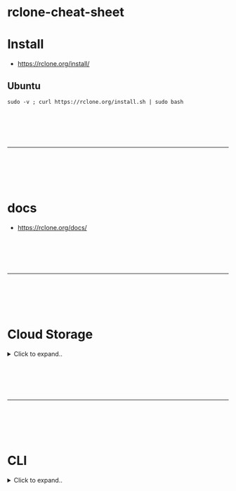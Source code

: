 # rclone-cheat-sheet


# Install
- https://rclone.org/install/

## Ubuntu
```shell
sudo -v ; curl https://rclone.org/install.sh | sudo bash
```










<br><br>
<br><br>
___
<br><br>
<br><br>



# docs
- https://rclone.org/docs/

















<br><br>
<br><br>
___
<br><br>
<br><br>



# Cloud Storage

<details><summary>Click to expand..</summary>


# Proton Drive
- https://rclone.org/protondrive/


## Create Remore Config
- The remote config file is located here `sudo gedit ~/.config/rclone/rclone.conf`

<br><br>

### Non-Interactive
```bash
#!/bin/bash

# Variablen definieren
USERNAME="xxxxxxxxxxx@protonmail.com"
PASSWORD="xxxxxxxxxxxxxxx"
MAILBOX_PASSWORD="xxxxxxxxxxxxxxxxxx"
TWO_FA="914892"
DESCRIPTION="Meine ProtonDrive Remote"

# Rclone Konfiguration erstellen
rclone config create --obscure proton protondrive \
    username="$USERNAME" \
    password="$PASSWORD" \
    mailbox_password="$MAILBOX_PASSWORD" \
    2fa="$TWO_FA" \
    replace_existing_draft=true \
    description="$DESCRIPTION"
```
- **Make sure that you execute the script with an valid 2FA code and then run `rclone lsd proton:` to auth**


<br><br>

### Interactive
```shell
rclone config

# Choose n) New remote

# set as name `remote`

# Choose number for Proton Drive - 43 / Proton Drive

# Enter username

# Choose y) Yes type in my own password

# Enter 2fa of your authenticator app

# Select y at Edit advanced config?

# Select y if you choosed a second layer password

# At encoding rpess enter for default

# Press again enter as default for file size

# Press again enter as default for app version

# Choose true for replace_existing_draft

# Choose true for enable_caching

# Set description for your remote

# Then choose no if it ask again for Edit advanced config?
```






<br><br>
<br><br>

# FAQ

## WARN RESTY 422 POST https://mail.proton.me/api/auth/v4: For security reasons, please complete CAPTCHA. If you can't pass it, please try updating your app or contact us here: https://proton.me/support/appeal-abuse (Code=9001, Status=422), Attempt 1
2025/02/17 13:07:41.224555 ERROR RESTY 422 POST https://mail.proton.me/api/auth/v4: For security reasons, please complete CAPTCHA. I
- Open `https://mail.proton.me` in new incognito browser window, sign-in and solve captcha. Then your host IP will be marked as captcha solved and you can continue

<br><br>

## WARN RESTY 422 POST https://mail.proton.me/api/auth/v4/2fa: Incorrect login credentials. Please try again. (Code=8002, Status=422), Attempt 1
- When youc reate your config and you enter your 2FA then it will will change in meantime so you must set the 2fa via you cli command e.g. in this list file command:
```shell
rclone ls remoteNameHere: --protondrive-2fa=123456
```

  
</details>

























<br><br>
<br><br>
___
<br><br>
<br><br>

# CLI


<details><summary>Click to expand..</summary>


## Rclone CLI Befehle und Optionen

Diese Tabelle listet die wichtigsten Rclone CLI Befehle und Optionen auf, basierend auf der von dir bereitgestellten Dokumentation.

### Befehle (Subcommands)

| Befehl         | Beschreibung                                                                                                                               |
|-----------------|------------------------------------------------------------------------------------------------------------------------------------------|
| `rclone config`  | Startet eine interaktive Konfigurations-Session.                                                                                          |
| `rclone copy`    | Kopiert Dateien von der Quelle zum Ziel und überspringt bereits kopierte Dateien.                                                                |
| `rclone sync`    | Synchronisiert Quelle und Ziel, sodass das Ziel identisch mit der Quelle ist.                                                              |
| `rclone bisync`  | Bidirektionale Synchronisation zwischen zwei Pfaden.                                                                                                 |
| `rclone move`    | Verschiebt Dateien von der Quelle zum Ziel.                                                                                                     |
| `rclone delete`  | Entfernt den Inhalt eines Pfads.                                                                                                             |
| `rclone purge`   | Entfernt den Pfad und alle seine Inhalte.                                                                                                 |
| `rclone mkdir`   | Erstellt den Pfad, falls er noch nicht existiert.                                                                                                |
| `rclone rmdir`   | Entfernt den Pfad.                                                                                                                          |
| `rclone rmdirs`  | Entfernt leere Verzeichnisse unter dem Pfad.                                                                                                |
| `rclone check`   | Überprüft, ob die Dateien in der Quelle und im Ziel übereinstimmen.                                                                             |
| `rclone ls`      | Listet Objekte im Pfad mit Größe und Pfad auf.                                                                                                   |
| `rclone lsd`     | Listet Verzeichnisse/Container/Buckets im Pfad auf.                                                                                            |
| `rclone lsl`     | Listet Objekte im Pfad mit Größe, Änderungszeit und Pfad auf.                                                                                  |
| `rclone md5sum`  | Erstellt eine md5sum-Datei für Objekte im Pfad.                                                                                               |
| `rclone sha1sum` | Erstellt eine sha1sum-Datei für Objekte im Pfad.                                                                                              |
| `rclone size`    | Gibt die Gesamtgröße und Anzahl der Objekte in remote:path zurück.                                                                             |
| `rclone version` | Zeigt die Rclone-Versionsnummer an.                                                                                                         |
| `rclone cleanup` | Bereinigt das Remote, falls möglich.                                                                                                          |
| `rclone dedupe`  | Findet doppelte Dateien und löscht/benennt sie um.                                                                                              |
| `rclone authorize`| Remote-Authorisierung.                                                                                                                                |
| `rclone cat`     | Gibt den Inhalt einer Datei aus.                                                                                                               |
| `rclone copyto`  | Kopiert eine Datei von der Quelle zum Ziel (analog copy, aber für einzelne Dateien).                                                        |
| `rclone completion`| Gibt Shell-Completion-Skripte für Rclone aus.                                                                                              |
| `rclone gendocs` | Erzeugt Markdown-Dokumente für Rclone.                                                                                                        |
| `rclone listremotes`| Listet alle Remotes in der Konfigurationsdatei auf.                                                                                          |
| `rclone mount`   | Mountet das Remote als Mountpoint.                                                                                                           |
| `rclone moveto`  | Verschiebt eine Datei oder ein Verzeichnis von der Quelle zum Ziel (analog move, aber für einzelne Dateien).                                  |
| `rclone obscure` | Verschleiert Passwörter in der rclone.conf.                                                                                                   |
| `rclone cryptcheck`| Überprüft die Integrität eines verschlüsselten Remotes.                                                                                       |
| `rclone about`   | Ruft Quoteninformationen vom Remote ab.                                                                                                        |

### Optionen

Diese Tabelle listet eine Auswahl der wichtigsten Rclone-Optionen auf.  Beachte, dass es noch viele weitere Optionen gibt, die hier nicht aufgeführt sind. Für eine vollständige Liste konsultiere die Rclone-Dokumentation.

| Option                      | Beschreibung                                                                                                                                                                                             |
|-----------------------------|----------------------------------------------------------------------------------------------------------------------------------------------------------------------------------------------------------|
| `--backup-dir=DIR`          | Verschiebt Dateien, die überschrieben oder gelöscht würden, in dieses Verzeichnis.                                                                                                                         |
| `--bind string`             | Lokale Adresse für ausgehende Verbindungen.                                                                                                                                                               |
| `--bwlimit=BANDWIDTH_SPEC`    | Beschränkt die Bandbreite. Kann als einfache Bandbreite oder als Zeitplan angegeben werden.                                                                                                                |
| `--bwlimit-file=BANDWIDTH_SPEC` | Beschränkt die Bandbreite pro Datei.                                                                                                                                                                    |
| `--buffer-size=SIZE`          | Größe des Puffers für schnellere Dateiübertragungen.                                                                                                                                                     |
| `--cache-dir=DIR`           | Verzeichnis für Rclone-Caching.                                                                                                                                                                           |
| `--check-first`             | Führt alle Prüfungen durch, bevor Übertragungen gestartet werden.                                                                                                                                           |
| `--checkers=N`              | Anzahl paralleler Dateichecker.                                                                                                                                                                          |
| `-c, --checksum`            | Verwendet die Prüfsumme zur Bestimmung der Gleichheit von Dateien.                                                                                                                                       |
| `--color WHEN`              | Legt fest, wann Farben in der Ausgabe verwendet werden. `AUTO`, `NEVER`, oder `ALWAYS`.                                                                                                                    |
| `--compare-dest=DIR`        | Vergleicht Dateien in DIR zusätzlich zum Ziel.                                                                                                                                                           |
| `--config=CONFIG_FILE`      | Pfad zur Rclone-Konfigurationsdatei.                                                                                                                                                                     |
| `--contimeout=TIME`         | Verbindungstimeout.                                                                                                                                                                                     |
| `--copy-dest=DIR`           | Verwendet Server-Side-Copy von DIR zum Ziel.                                                                                                                                                            |
| `--dedupe-mode MODE`        | Modus für den `dedupe`-Befehl.                                                                                                                                                                            |
| `--default-time TIME`       | Standardzeit, wenn eine Datei oder ein Verzeichnis keine Änderungszeit hat.                                                                                                                                |
| `--disable FEATURE,FEATURE,...` | Deaktiviert eine Liste von optionalen Features.                                                                                                                                                            |
| `--dscp VALUE`           | Specify a DSCP value or name to use in connections.                                                                                                                            |
| `-n, --dry-run`             | Testlauf ohne Änderungen.                                                                                                                                                                               |
| `--error-on-no-transfer`    | Rclone gibt einen Fehler zurück, wenn keine Dateien übertragen wurden.                                                                                                                                       |
| `--fix-case`                | Korrigiert die Groß-/Kleinschreibung von Dateinamen bei der Synchronisierung.                                                                                                                             |
| `--fs-cache-expire-duration=TIME` | Dauer, für die Remotes im "fs cache" zwischengespeichert werden.                                                                                                                                          |
| `--fs-cache-expire-interval=TIME` | Wie oft Rclone auf zwischengespeicherte Remotes überprüft, die ablaufen.                                                                                                                                      |
| `--header`                  | Fügt einen HTTP-Header für alle Transaktionen hinzu.                                                                                                                                                        |
| `--human-readable`          | Gibt Größen und Zählungen in einem für Menschen lesbaren Format aus.                                                                                                                                         |
| `--ignore-case-sync`       | Ignoriert die Groß-/Kleinschreibung bei Dateinamen bei der Synchronisierung.                                                                                                                                   |
| `--ignore-checksum`         | Ignoriert Prüfsummenfehler.                                                                                                                                                                                |
| `--ignore-existing`         | Überspringt alle Dateien, die bereits im Ziel vorhanden sind.                                                                                                                                               |
| `--ignore-size`             | Ignoriert die Dateigröße beim Vergleich von Dateien.                                                                                                                                                       |
| `-I, --ignore-times`        | Lädt alle Dateien hoch, unabhängig vom Status der Dateien im Ziel.                                                                                                                                         |
| `--immutable`               | Behandelt Dateien als unveränderlich und verhindert Änderungen.                                                                                                                                              |
| `--inplace`               | Upload directly to the final name without creating a temporary partial file (increases performance)                                                                                                                    |
| `-i, --interactive`         | Bestätigung vor destruktiven Operationen.                                                                                                                                                                    |
| `--links / -l`              | Kopiert symbolische Links als Textdateien.                                                                                                                                                                  |
| `--log-file=FILE`           | Schreibt alle Rclone-Ausgaben in eine Datei.                                                                                                                                                               |
| `--log-level LEVEL`         | Log-Level für Rclone.                                                                                                                                                                                       |
| `--low-level-retries NUMBER`| Anzahl der Low-Level-Retries.                                                                                                                                                                            |
| `--max-backlog=N`          | Maximale Anzahl von Dateien, die auf Überprüfung oder Übertragung warten.                                                                                                                                      |
| `--max-delete=N`            | Maximale Anzahl von Dateien, die gelöscht werden dürfen.                                                                                                                                                     |
| `--max-depth=N`             | Maximale Rekursionstiefe.                                                                                                                                                                                   |
| `-M, --metadata`            | Kopiert Metadaten von der Quelle zum Ziel.                                                                                                                                                                   |
| `--modify-window=TIME`      | Maximal zulässige Zeitdifferenz für Dateimodifikationszeiten.                                                                                                                                                |
| `--no-check-dest`           | Vermeidet die Überprüfung des Ziels beim Kopieren von Dateien.                                                                                                                                          |
| `--no-traverse`             | Vermeidet das Traversieren des Ziel-Dateisystems beim Kopieren.                                                                                                                                          |
| `-P, --progress`            | Zeigt den Fortschritt in einem statischen Block im Terminal an.                                                                                                                                             |
| `-q, --quiet`               | Beschränkt die Ausgabe auf Fehlermeldungen.                                                                                                                                                                 |
| `--retries int`             | Anzahl der Wiederholungen bei Fehlern.                                                                                                                                                                     |
| `--size-only`               | Überprüft nur die Größe der Dateien beim Vergleich.                                                                                                                                                       |
| `--stats=TIME`              | Zeigt Datenübertragungsstatistiken in regelmäßigen Abständen an.                                                                                                                                             |
| `--stats-one-line`          | Kondensiert die Statistiken in eine einzige Zeile.                                                                                                                                                          |
| `--suffix=SUFFIX`           | Fügt ein Suffix zu Dateien hinzu, die überschrieben oder gelöscht würden.                                                                                                                                    |
| `--syslog`                  | Sendet alle Log-Ausgaben an Syslog.                                                                                                                                                                        |
| `--temp-dir=DIR`            | Verzeichnis für temporäre Dateien.                                                                                                                                                                          |
| `--timeout=TIME`            | IO-Idle-Timeout.                                                                                                                                                                                            |
| `--transfers=N`             | Anzahl paralleler Dateiübertragungen.                                                                                                                                                                       |
| `-u, --update`              | Überspringt Dateien, die im Ziel neuer sind.                                                                                                                                                                 |
| `-v, -vv, --verbose`        | Verbose Ausgabe (-v) oder sehr verbose Ausgabe (-vv).                                                                                                                                                         |
| `-V, --version`             | Zeigt die Versionsnummer an.                                                                                                                                                                                |
| `--multi-thread-cutoff`  | Verwende multithreaded Übertragungen für Dateien über dieser Größe (z.B. 256M). |
| `--multi-thread-streams` | Anzahl der Streams für multithreaded Übertragungen (Standard 4). |
| `--fast-list`    | Benutze die schnellere ListR Funktion wenn möglich. Verwende dies wenn du für API Aufrufe bezahlst. |
| `--track-renames`|  Verfolge umbenannte Dateien (experimental). Dies kann die Effizienz von `sync` erhöhen, wenn viele Dateien umbenannt wurden.|
|`--delete-before`, `--delete-during`, `--delete-after`|  Wann Dateien auf dem Ziel gelöscht werden sollen. (`before`, `during`, `after`). Die sicherste Option ist `after`.|
| `--rc`     | Aktiviere das Remote Control Interface |

**Wichtige Hinweise:**

*   **Dokumentation:** Diese Tabelle basiert auf dem bereitgestellten Text. Für detailliertere Informationen zu jeder Option und für alle verfügbaren Optionen konsultiere bitte die offizielle Rclone-Dokumentation.
*   **Optionen können sich ändern:** Die verfügbaren Optionen und ihre Funktionsweise können sich zwischen Rclone-Versionen ändern.  Achte darauf, die Dokumentation für deine verwendete Version zu konsultieren.


  
</details>


